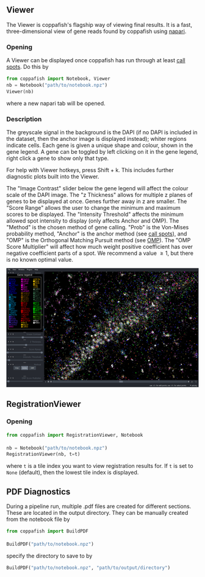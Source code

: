 ## Viewer

The Viewer is coppafish's flagship way of viewing final results. It is a fast, three-dimensional view of gene reads 
found by coppafish using <a href="https://github.com/napari/napari" target="_blank">napari</a>.

### Opening

A Viewer can be displayed once coppafish has run through at least [call spots](method.md#call-spots). Do this by

```python
from coppafish import Notebook, Viewer
nb = Notebook("path/to/notebook.npz")
Viewer(nb)
```

where a new napari tab will be opened.

### Description

The greyscale signal in the background is the DAPI (if no DAPI is included in the dataset, then the anchor image is 
displayed instead); whiter regions indicate cells. Each gene is given a unique shape and colour, shown in the gene 
legend. A gene can be toggled by left clicking on it in the gene legend, right click a gene to show only that type.

For help with Viewer hotkeys, press Shift + k. This includes further diagnostic plots built into the Viewer.

The "Image Contrast" slider below the gene legend will affect the colour scale of the DAPI image. The "z Thickness" 
allows for multiple z planes of genes to be displayed at once. Genes further away in z are smaller. The "Score Range" 
allows the user to change the minimum and maximum scores to be displayed. The "Intensity Threshold" affects the minimum 
allowed spot intensity to display (only affects Anchor and OMP). The "Method" is the chosen method of gene calling. 
"Prob" is the Von-Mises probability method, "Anchor" is the anchor method (see [call spots](method.md#call-spots)), and 
"OMP" is the Orthogonal Matching Pursuit method (see [OMP](method.md#orthogonal-matching-pursuit)). The "OMP Score 
Multiplier" will affect how much weight positive coefficient has over negative coefficient parts of a spot. We 
recommend a value $\ge1$, but there is no known optimal value.

![](images/Viewer_example.PNG "The Viewer")

## RegistrationViewer

### Opening

```python
from coppafish import RegistrationViewer, Notebook

nb = Notebook("path/to/notebook.npz")
RegistrationViewer(nb, t=t)
```

where `t` is a tile index you want to view registration results for. If `t` is set to `None` (default), then the lowest 
tile index is displayed.

## PDF Diagnostics

During a pipeline run, multiple .pdf files are created for different sections. These are located in the output 
directory. They can be manually created from the notebook file by
```python
from coppafish import BuildPDF

BuildPDF("path/to/notebook.npz")
```

specify the directory to save to by
```python
BuildPDF("path/to/notebook.npz", "path/to/output/directory")
```
